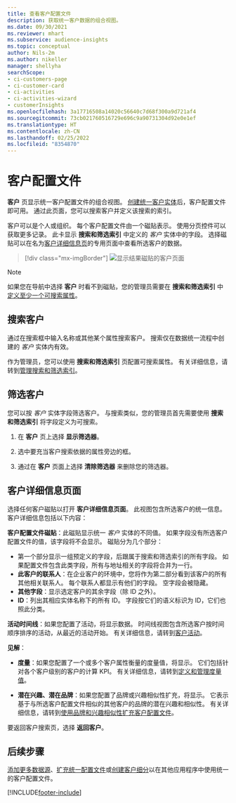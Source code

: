 ```yaml
---
title: 查看客户配置文件
description: 获取统一客户数据的组合视图。
ms.date: 09/30/2021
ms.reviewer: mhart
ms.subservice: audience-insights
ms.topic: conceptual
author: Nils-2m
ms.author: nikeller
manager: shellyha
searchScope:
- ci-customers-page
- ci-customer-card
- ci-activities
- ci-activities-wizard
- customerInsights
ms.openlocfilehash: 3a17716508a14020c56640c7d68f300a9d721af4
ms.sourcegitcommit: 73cb021760516729e696c9a90731304d92e0e1ef
ms.translationtype: HT
ms.contentlocale: zh-CN
ms.lasthandoff: 02/25/2022
ms.locfileid: "8354870"
---
```

# <a name="customer-profiles"></a>客户配置文件

**客户** 页显示统一客户配置文件的组合视图。 [创建统一客户实体](data-unification.md)后，客户配置文件即可用。 通过此页面，您可以搜索客户并定义该搜索的索引。

客户可以是个人或组织。 每个客户配置文件由一个磁贴表示。 使用分页控件可以获取更多记录。 此卡显示 **搜索和筛选索引** 中定义的 *客户* 实体中的字段。 选择磁贴可以在名为[客户详细信息页](customer-profiles.md#customer-details-page)的专用页面中查看所选客户的数据。

> [!div class="mx-imgBorder"] 
> ![显示结果磁贴的客户页面](media/customers-page-result-tiles-B2C.png "显示结果磁贴的客户页面")

> [!NOTE]
> 如果您在导航中选择 **客户** 时看不到磁贴，您的管理员需要在 **搜索和筛选索引** 中[定义至少一个可搜索属性](search-filter-index.md)。

## <a name="search-for-customers"></a>搜索客户

通过在搜索框中输入名称或其他某个属性搜索客户。 搜索仅在数据统一流程中创建的 _客户_ 实体内有效。

作为管理员，您可以使用 **搜索和筛选索引** 页配置可搜索属性。 有关详细信息，请转到[管理搜索和筛选索引](search-filter-index.md)。

## <a name="filter-customers"></a>筛选客户

您可以按 _客户_ 实体字段筛选客户。 与搜索类似，您的管理员首先需要使用 **搜索和筛选索引** 将字段定义为可搜索。

1. 在 **客户** 页上选择 **显示筛选器**。

1. 选中要充当客户搜索依据的属性旁边的框。

1. 通过在 **客户** 页面上选择 **清除筛选器** 来删除您的筛选器。

## <a name="customer-details-page"></a>客户详细信息页面

选择任何客户磁贴以打开 **客户详细信息页面**。 此视图包含所选客户的统一信息。 客户详细信息包括以下内容：

**客户配置文件磁贴**：此磁贴显示统一 _客户_ 实体的不同值。 如果字段没有所选客户配置文件的值，该字段将不会显示。 磁贴分为几个部分：  
  - 第一个部分显示一组预定义的字段，后跟属于搜索和筛选索引的所有字段。 如果配置文件包含此类字段，所有与地址相关的字段将合并为一行。 
  - **此客户的联系人**：在企业客户的环境中，您将作为第二部分看到该客户的所有其他相关联系人。 每个联系人都显示有他们的字段。 空字段会被隐藏。
  - **其他字段**：显示选定客户的其余字段（除 ID 之外）。 
  - **ID**：列出其相应实体名称下的所有 ID。 字段按它们的语义标识为 ID，它们也照此分类。

**活动时间线**：如果您配置了活动，将显示数据。 时间线视图包含所选客户按时间顺序排序的活动，从最近的活动开始。 有关详细信息，请转到[客户活动](activities.md)。

**见解**：  
  - **度量**：如果您配置了一个或多个客户属性衡量的度量值，将显示。 它们包括针对各个客户级别的客户的计算 KPI。 有关详细信息，请转到[定义和管理度量值](measures.md)。

  - **潜在兴趣、潜在品牌**：如果您配置了品牌或兴趣相似性扩充，将显示。 它表示基于与所选客户配置文件相似的其他客户的品牌的潜在兴趣和相似性。 有关详细信息，请转到[使用品牌和兴趣相似性扩充客户配置文件](enrichment-microsoft.md)。

要返回客户搜索页，选择 **返回客户**。

## <a name="next-steps"></a>后续步骤

[添加更多数据源](data-sources.md)、[扩充统一配置文件](enrichment-hub.md)或[创建客户细分](segments.md)以在其他应用程序中使用统一的客户配置文件。


[!INCLUDE[footer-include](../includes/footer-banner.md)]
